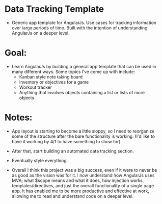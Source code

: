 # Data Tracking Template
- Generic app template for AngularJs. Use cases for tracking information over large periods of time. Built with the intention of understanding AngularJs on a deeper level.

# Goal:
- Learn AngularJs by building a general app template that can be used in many different ways. Some topics I've come up with include:
    - Kanban style note taking board
    - Inventory or objectives for a game
    - Workout tracker
    - Anything that involves objects containing a list or lists of more objects

# Notes:
- App layout is starting to become a little sloppy, so I need to reorganize some of the structure after the bare functionality is working. (I'd like to have it working by 4/1 to have something to show for).
- After that, start building an automated data tracking section.
- Eventually style everything.

- Overall I think this project was a big success, even if it were to never be as good as the vision was for it. I now understand how AngularJs uses MVA; what $scope means and what it does, how injection works, templates/directives, and just the overall functionality of a single page app. It has enabled me to be more productive and effective at work, allowing me to read and understand code on a deeper level.